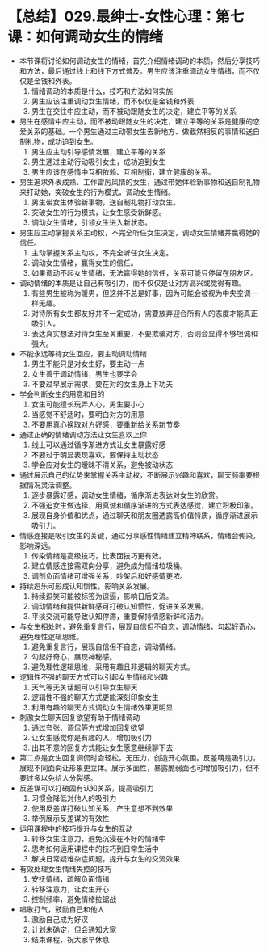 # 【总结】029.最绅士-女性心理：第七课：如何调动女生的情绪

-   本节课将讨论如何调动女生的情绪，首先介绍情绪调动的本质，然后分享技巧和方法，最后通过线上和线下方式普及。男生应该注重调动女生情绪，而不仅仅是金钱和外表。
    1.  情绪调动的本质是什么，技巧和方法如何实施
    2.  男生应该注重调动女生情绪，而不仅仅是金钱和外表
    3.  男生在交往中应主动，而不被动跟随女生的决定，建立平等的关系
-   男生在感情中应主动，而不被动跟随女生的决定，建立平等的关系是健康的恋爱关系的基础。一个男生通过主动带女生去新地方、做截然相反的事情和送自制礼物，成功追到女生。
    1.  男生应主动引导感情发展，建立平等的关系
    2.  男生通过主动行动吸引女生，成功追到女生
    3.  男生应该在感情中互相依赖、互相制衡，建立健康的关系。
-   男生追求外表成熟、工作雷厉风情的女生，通过带她体验新事物和送自制礼物来打动她，突破女生的行为模式，调动女生情绪。
    1.  男生带女生体验新事物，送自制礼物打动女生。
    2.  突破女生的行为模式，让女生感受新鲜感。
    3.  调动女生情绪，引领女生进入新状态。
-   男生应主动掌握关系主动权，不完全听任女生决定，调动女生情绪并赢得她的信任。
    1.  主动掌握关系主动权，不完全听任女生决定。
    2.  调动女生情绪，赢得女生的信任。
    3.  如果调动不起女生情绪，无法赢得她的信任，关系可能只停留在朋友区。
-   调动情绪的本质是让自己有吸引力，而不仅仅是让对方高兴或觉得有趣。
    1.  有些男生被称为暖男，但这并不总是好事，因为可能会被视为中央空调一样无趣。
    2.  对待所有女生都友好并不一定成功，需要放弃迎合所有人的态度才能真正吸引人。
    3.  表达真实想法对待女生至关重要，不要欺骗对方，否则会显得不够坦诚和强大。
-   不能永远等待女生回应，要主动调动情绪
    1.  男生不能只是对女生好，要主动一点
    2.  女生善于调动情绪，男生也要学会
    3.  不要过早展示需求，要在对的女生身上下功夫
-   学会判断女生的用意和目的
    1.  女生可能擅长玩弄人心，男生要小心
    2.  当感觉不舒适时，要明白对方的用意
    3.  不要用真心换取对方好感，要重新给关系新节奏
-   通过正确的情绪调动方法让女生喜欢上你
    1.  线上可以通过循序渐进方式让女生暴露好感
    2.  不要过于明显表现喜欢，要保持主动状态
    3.  学会应对女生的暧昧不清关系，避免被动状态
-   通过展示自己的优势来掌握关系主动权，不断展示兴趣和喜欢，聊天频率要根据情况灵活调整。
    1.  逐步暴露好感，调动女生情绪，循序渐进表达对女生的欣赏。
    2.  不强迫女生做选择，用真诚和循序渐进的方式表达感觉，建立积极印象。
    3.  展现自身价值和优点，通过聊天和朋友圈透露高价值特质，循序渐进展示吸引力。
-   情感连接是吸引女生的关键，通过分享感性情绪建立精神联系，情绪会传染，影响深远。
    1.  传染情绪是高级技巧，比表面技巧更有效。
    2.  建立情感连接需双向分享，避免成为情绪垃圾桶。
    3.  调剂负面情绪可增强关系，吵架后和好感情更浓。
-   持续逗乐可形成认知惯性，影响关系发展。
    1.  持续逗笑可能被标签为逗逼，影响日后交流。
    2.  调动情绪和提供新鲜感可打破认知惯性，促进关系发展。
    3.  平淡交流可能导致认知停滞，重要保持情感新鲜和活力。
-   与女生相处时，避免重复言行，展现自信但不自恋，调动情绪，勾起好奇心，避免理性逻辑思维。
    1.  避免重复言行，展现自信但不自恋，调动情绪。
    2.  勾起好奇心，展现神秘感。
    3.  避免理性逻辑思维，采用有趣且非逻辑的聊天方式。
-   逻辑性不强的聊天方式可以引起女生情绪和兴趣
    1.  天气等无关话题可以引导女生聊天
    2.  逻辑性不强的聊天方式更能深刻印象女生
    3.  利用有趣的聊天方式调动女生情绪效果更明显
-   刺激女生聊天回复欲望有助于情绪调动
    1.  通过夸张、调侃等方式增加回复欲望
    2.  让女生感觉你是有趣的人，增加吸引力
    3.  出其不意的回复方式能让女生愿意继续聊下去
-   第二点是女生回复调侃时会轻松，无压力，创造开心氛围。反差萌是吸引力，展现不同面向让形象更立体。展示多面性，暴露脆弱面也可增加吸引力，但不要过多以免给人分裂感。
-   反差谋可以打破固有认知关系，提高吸引力
    1.  习惯会降低对他人的吸引力
    2.  使用反差谋打破认知关系，产生意想不到效果
    3.  举例展示反差谋的有效性
-   运用课程中的技巧提升与女生的互动
    1.  转移女生注意力，避免沉浸在不好的情绪中
    2.  思考如何运用课程中的技巧到日常生活中
    3.  解决日常疑难杂症问题，提升与女生的交流效果
-   有效处理女生情绪失控的技巧
    1.  安抚情绪，疏解负面情绪
    2.  转移注意力，让女生开心
    3.  控制频率，避免情绪拉锯战
-   唱歌打气，鼓励自己和他人
    1.  激励自己成为好汉
    2.  计划未确定，但会通知大家
    3.  结束课程，祝大家早休息